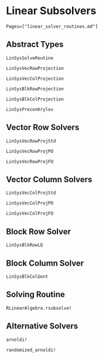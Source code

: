 # Linear Subsolvers

```@contents
Pages=["linear_solver_routines.md"]
```

## Abstract Types

```@docs
LinSysSolveRoutine

LinSysVecRowProjection

LinSysVecColProjection

LinSysBlkRowProjection

LinSysBlkColProjection

LinSysPreconKrylov
```

## Vector Row Solvers

```@docs
LinSysVecRowProjStd

LinSysVecRowProjPO

LinSysVecRowProjFO
```

## Vector Column Solvers

```@docs
LinSysVecColProjStd

LinSysVecColProjPO

LinSysVecColProjFO
```

## Block Row Solver

```@docs
LinSysBlkRowLQ
```

## Block Column Solver

```@docs
LinSysBlkColGent
```

## Solving Routine

```@docs
RLinearAlgebra.rsubsolve!
```

## Alternative Solvers

```@docs
arnoldi!

randomized_arnoldi!
```